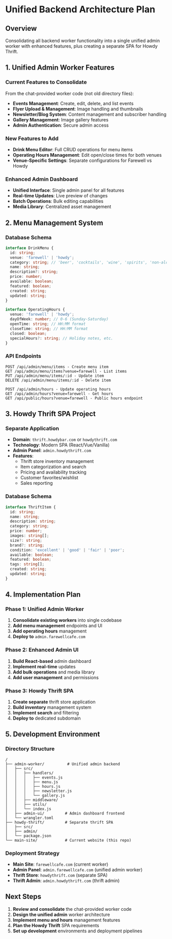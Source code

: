 # Unified Backend Architecture Plan

## Overview
Consolidating all backend worker functionality into a single unified admin worker with enhanced features, plus creating a separate SPA for Howdy Thrift.

## 1. Unified Admin Worker Features

### Current Features to Consolidate
From the chat-provided worker code (not old directory files):
- **Events Management**: Create, edit, delete, and list events
- **Flyer Upload & Management**: Image handling and thumbnails
- **Newsletter/Blog System**: Content management and subscriber handling
- **Gallery Management**: Image gallery features
- **Admin Authentication**: Secure admin access

### New Features to Add
- **Drink Menu Editor**: Full CRUD operations for menu items
- **Operating Hours Management**: Edit open/close times for both venues
- **Venue-Specific Settings**: Separate configurations for Farewell vs Howdy

### Enhanced Admin Dashboard
- **Unified Interface**: Single admin panel for all features
- **Real-time Updates**: Live preview of changes
- **Batch Operations**: Bulk editing capabilities
- **Media Library**: Centralized asset management

## 2. Menu Management System

### Database Schema
```typescript
interface DrinkMenu {
  id: string;
  venue: 'farewell' | 'howdy';
  category: string; // 'beer', 'cocktails', 'wine', 'spirits', 'non-alcoholic'
  name: string;
  description?: string;
  price: number;
  available: boolean;
  featured: boolean;
  created: string;
  updated: string;
}

interface OperatingHours {
  venue: 'farewell' | 'howdy';
  dayOfWeek: number; // 0-6 (Sunday-Saturday)
  openTime: string; // HH:MM format
  closeTime: string; // HH:MM format
  closed: boolean;
  specialHours?: string; // Holiday notes, etc.
}
```

### API Endpoints
```
POST /api/admin/menu/items - Create menu item
GET /api/admin/menu/items?venue=farewell - List items
PUT /api/admin/menu/items/:id - Update item
DELETE /api/admin/menu/items/:id - Delete item

POST /api/admin/hours - Update operating hours
GET /api/admin/hours?venue=farewell - Get hours
GET /api/public/hours?venue=farewell - Public hours endpoint
```

## 3. Howdy Thrift SPA Project

### Separate Application
- **Domain**: `thrift.howdybar.com` or `howdythrift.com`
- **Technology**: Modern SPA (React/Vue/Vanilla)
- **Admin Panel**: `admin.howdythrift.com`
- **Features**: 
  - Thrift store inventory management
  - Item categorization and search
  - Pricing and availability tracking
  - Customer favorites/wishlist
  - Sales reporting

### Database Schema
```typescript
interface ThriftItem {
  id: string;
  name: string;
  description: string;
  category: string;
  price: number;
  images: string[];
  size?: string;
  brand?: string;
  condition: 'excellent' | 'good' | 'fair' | 'poor';
  available: boolean;
  featured: boolean;
  tags: string[];
  created: string;
  updated: string;
}
```

## 4. Implementation Plan

### Phase 1: Unified Admin Worker
1. **Consolidate existing workers** into single codebase
2. **Add menu management** endpoints and UI
3. **Add operating hours** management
4. **Deploy to** `admin.farewellcafe.com`

### Phase 2: Enhanced Admin UI
1. **Build React-based** admin dashboard
2. **Implement real-time** updates
3. **Add bulk operations** and media library
4. **Add user management** and permissions

### Phase 3: Howdy Thrift SPA
1. **Create separate** thrift store application
2. **Build inventory** management system
3. **Implement search** and filtering
4. **Deploy to** dedicated subdomain

## 5. Development Environment

### Directory Structure
```
/
├── admin-worker/          # Unified admin backend
│   ├── src/
│   │   ├── handlers/
│   │   │   ├── events.js
│   │   │   ├── menu.js
│   │   │   ├── hours.js
│   │   │   ├── newsletter.js
│   │   │   └── gallery.js
│   │   ├── middleware/
│   │   ├── utils/
│   │   └── index.js
│   ├── admin-ui/         # Admin dashboard frontend
│   └── wrangler.toml
├── howdy-thrift/         # Separate thrift SPA
│   ├── src/
│   ├── admin/
│   └── package.json
└── main-site/            # Current website (this repo)
```

### Deployment Strategy
- **Main Site**: `farewellcafe.com` (current worker)
- **Admin Panel**: `admin.farewellcafe.com` (unified admin worker)
- **Thrift Store**: `howdythrift.com` (separate SPA)
- **Thrift Admin**: `admin.howdythrift.com` (thrift admin)

## Next Steps
1. **Review and consolidate** the chat-provided worker code
2. **Design the unified admin** worker architecture
3. **Implement menu and hours** management features
4. **Plan the Howdy Thrift** SPA requirements
5. **Set up development** environments and deployment pipelines
